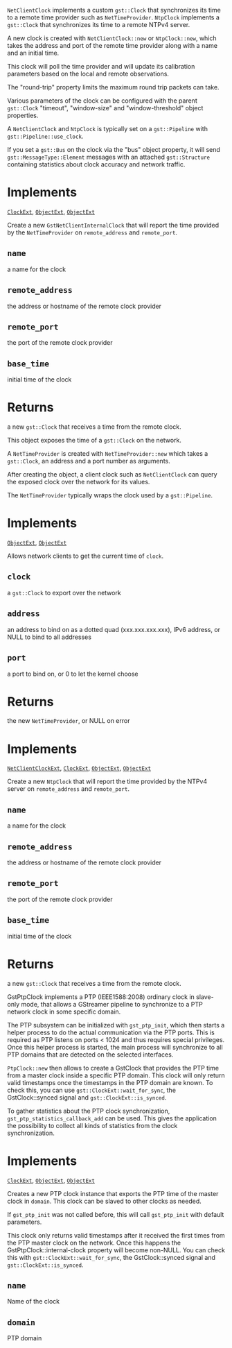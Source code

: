 <!-- file * -->
<!-- struct NetClientClock -->
`NetClientClock` implements a custom `gst::Clock` that synchronizes its time
to a remote time provider such as `NetTimeProvider`. `NtpClock`
implements a `gst::Clock` that synchronizes its time to a remote NTPv4 server.

A new clock is created with `NetClientClock::new` or
`NtpClock::new`, which takes the address and port of the remote time
provider along with a name and an initial time.

This clock will poll the time provider and will update its calibration
parameters based on the local and remote observations.

The "round-trip" property limits the maximum round trip packets can take.

Various parameters of the clock can be configured with the parent `gst::Clock`
"timeout", "window-size" and "window-threshold" object properties.

A `NetClientClock` and `NtpClock` is typically set on a `gst::Pipeline` with
`gst::Pipeline::use_clock`.

If you set a `gst::Bus` on the clock via the "bus" object property, it will
send `gst::MessageType::Element` messages with an attached `gst::Structure` containing
statistics about clock accuracy and network traffic.

# Implements

[`ClockExt`](trait.ClockExt.html), [`ObjectExt`](trait.ObjectExt.html), [`ObjectExt`](trait.ObjectExt.html)
<!-- impl NetClientClock::fn new -->
Create a new `GstNetClientInternalClock` that will report the time
provided by the `NetTimeProvider` on `remote_address` and
`remote_port`.
## `name`
a name for the clock
## `remote_address`
the address or hostname of the remote clock provider
## `remote_port`
the port of the remote clock provider
## `base_time`
initial time of the clock

# Returns

a new `gst::Clock` that receives a time from the remote
clock.
<!-- struct NetTimeProvider -->
This object exposes the time of a `gst::Clock` on the network.

A `NetTimeProvider` is created with `NetTimeProvider::new` which
takes a `gst::Clock`, an address and a port number as arguments.

After creating the object, a client clock such as `NetClientClock` can
query the exposed clock over the network for its values.

The `NetTimeProvider` typically wraps the clock used by a `gst::Pipeline`.

# Implements

[`ObjectExt`](trait.ObjectExt.html), [`ObjectExt`](trait.ObjectExt.html)
<!-- impl NetTimeProvider::fn new -->
Allows network clients to get the current time of `clock`.
## `clock`
a `gst::Clock` to export over the network
## `address`
an address to bind on as a dotted quad
 (xxx.xxx.xxx.xxx), IPv6 address, or NULL to bind to all addresses
## `port`
a port to bind on, or 0 to let the kernel choose

# Returns

the new `NetTimeProvider`, or NULL on error
<!-- struct NtpClock -->


# Implements

[`NetClientClockExt`](trait.NetClientClockExt.html), [`ClockExt`](trait.ClockExt.html), [`ObjectExt`](trait.ObjectExt.html), [`ObjectExt`](trait.ObjectExt.html)
<!-- impl NtpClock::fn new -->
Create a new `NtpClock` that will report the time provided by
the NTPv4 server on `remote_address` and `remote_port`.
## `name`
a name for the clock
## `remote_address`
the address or hostname of the remote clock provider
## `remote_port`
the port of the remote clock provider
## `base_time`
initial time of the clock

# Returns

a new `gst::Clock` that receives a time from the remote
clock.
<!-- struct PtpClock -->
GstPtpClock implements a PTP (IEEE1588:2008) ordinary clock in slave-only
mode, that allows a GStreamer pipeline to synchronize to a PTP network
clock in some specific domain.

The PTP subsystem can be initialized with `gst_ptp_init`, which then starts
a helper process to do the actual communication via the PTP ports. This is
required as PTP listens on ports < 1024 and thus requires special
privileges. Once this helper process is started, the main process will
synchronize to all PTP domains that are detected on the selected
interfaces.

`PtpClock::new` then allows to create a GstClock that provides the PTP
time from a master clock inside a specific PTP domain. This clock will only
return valid timestamps once the timestamps in the PTP domain are known. To
check this, you can use `gst::ClockExt::wait_for_sync`, the GstClock::synced
signal and `gst::ClockExt::is_synced`.

To gather statistics about the PTP clock synchronization,
`gst_ptp_statistics_callback_add` can be used. This gives the application
the possibility to collect all kinds of statistics from the clock
synchronization.

# Implements

[`ClockExt`](trait.ClockExt.html), [`ObjectExt`](trait.ObjectExt.html), [`ObjectExt`](trait.ObjectExt.html)
<!-- impl PtpClock::fn new -->
Creates a new PTP clock instance that exports the PTP time of the master
clock in `domain`. This clock can be slaved to other clocks as needed.

If `gst_ptp_init` was not called before, this will call `gst_ptp_init` with
default parameters.

This clock only returns valid timestamps after it received the first
times from the PTP master clock on the network. Once this happens the
GstPtpClock::internal-clock property will become non-NULL. You can
check this with `gst::ClockExt::wait_for_sync`, the GstClock::synced signal and
`gst::ClockExt::is_synced`.
## `name`
Name of the clock
## `domain`
PTP domain
